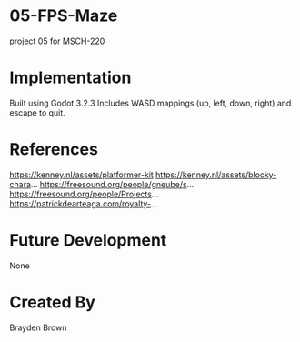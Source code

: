 # 05-FPS-Maze
project 05 for MSCH-220

# Implementation
Built using Godot 3.2.3 Includes WASD mappings (up, left, down, right) and escape to quit.

# References
https://kenney.nl/assets/platformer-kit
https://kenney.nl/assets/blocky-chara...
https://freesound.org/people/gneube/s...
https://freesound.org/people/Projects...
https://patrickdearteaga.com/royalty-...

# Future Development
None

# Created By
Brayden Brown

